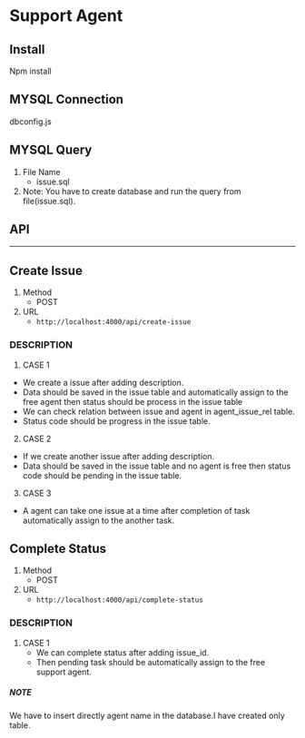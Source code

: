# Support Agent

Install
---
Npm install

MYSQL Connection
---
dbconfig.js 

MYSQL Query
---
1. File Name
     * issue.sql
2. Note: You have to create database and run the query from file(issue.sql). 

## API
***
Create Issue
--- 
1. Method 
     * POST
2. URL
     * `http://localhost:4000/api/create-issue`

### DESCRIPTION
1. CASE 1
  *  We create a issue after adding description.
  *  Data should be saved in the issue table and automatically assign to the free agent then status  should be process in the issue table
  *  We can check relation between issue and agent in agent_issue_rel table.
  *  Status code should be progress in the issue table.
2. CASE 2 
  * If we create another issue after adding description.
  * Data should be saved in the issue table and no agent is free then status code should be pending in the issue table.
3. CASE 3
  * A agent can take one issue at a time after completion of task automatically assign to the another task. 
   
Complete Status
---
1. Method 
     * POST
2. URL
    * `http://localhost:4000/api/complete-status`
  
### DESCRIPTION
1. CASE 1
   * We can complete status after adding issue_id.
   * Then pending task should be automatically assign to the free support agent.

##### NOTE
We have to insert directly agent name in the database.I have created only table.


  

